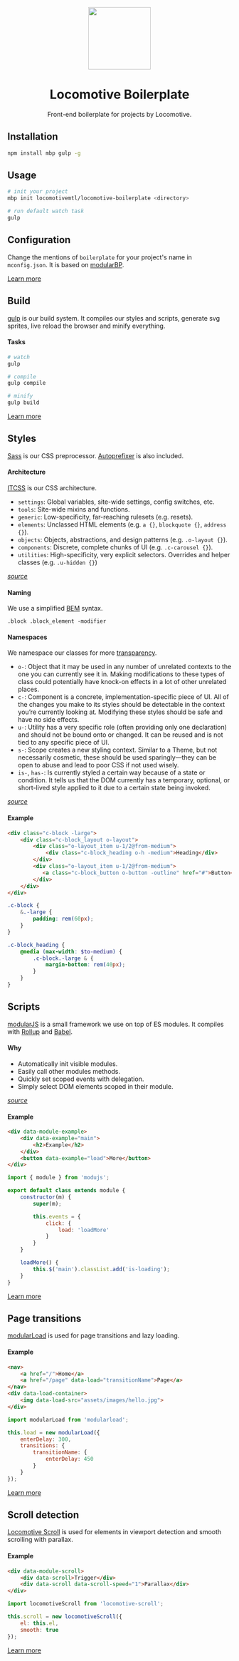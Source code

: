 <p align="center">
    <a href="https://github.com/locomotivemtl/locomotive-boilerplate">
        <img src="https://user-images.githubusercontent.com/4596862/54868065-c2aea200-4d5e-11e9-9ce3-e0013c15f48c.png" height="140">
    </a>
</p>
<h1 align="center">Locomotive Boilerplate</h1>
<p align="center">Front-end boilerplate for projects by Locomotive.</p>

## Installation
```sh
npm install mbp gulp -g
```

## Usage
```sh
# init your project
mbp init locomotivemtl/locomotive-boilerplate <directory>

# run default watch task
gulp
```

## Configuration
Change the mentions of `boilerplate` for your project's name in `mconfig.json`. It is based on [modularBP](https://github.com/modularorg/modularbp).

[Learn more](https://github.com/modularorg/modularbp)

## Build
[gulp](https://github.com/gulpjs/gulp) is our build system. It compiles our styles and scripts, generate svg sprites, live reload the browser and minify everything.  

#### Tasks
```sh
# watch
gulp

# compile
gulp compile

# minify
gulp build
```

[Learn more](https://github.com/modularorg/modularbp-gulp)

## Styles
[Sass](https://github.com/sass/node-sass) is our CSS preprocessor. [Autoprefixer](https://github.com/postcss/autoprefixer) is also included.

#### Architecture
[ITCSS](https://github.com/itcss) is our CSS architecture.

* `settings`: Global variables, site-wide settings, config switches, etc.
* `tools`: Site-wide mixins and functions.
* `generic`: Low-specificity, far-reaching rulesets (e.g. resets).
* `elements`: Unclassed HTML elements (e.g. `a {}`, `blockquote {}`, `address {}`).
* `objects`: Objects, abstractions, and design patterns (e.g. `.o-layout {}`).
* `components`: Discrete, complete chunks of UI (e.g. `.c-carousel {}`).
* `utilities`: High-specificity, very explicit selectors. Overrides and helper
  classes (e.g. `.u-hidden {}`)

[_source_](https://github.com/inuitcss/inuitcss#css-directory-structure)

#### Naming
We use a simplified [BEM](https://github.com/bem) syntax.

 `.block .block_element -modifier`

#### Namespaces
We namespace our classes for more [transparency](https://csswizardry.com/2015/03/more-transparent-ui-code-with-namespaces/).

* `o-`: Object that it may be used in any number of unrelated contexts to the one you can currently see it in. Making modifications to these types of class could potentially have knock-on effects in a lot of other unrelated places.
* `c-`: Component is a concrete, implementation-specific piece of UI. All of the changes you make to its styles should be detectable in the context you’re currently looking at. Modifying these styles should be safe and have no side effects.
* `u-`: Utility has a very specific role (often providing only one declaration) and should not be bound onto or changed. It can be reused and is not tied to any specific piece of UI.
* `s-`: Scope creates a new styling context. Similar to a Theme, but not necessarily cosmetic, these should be used sparingly—they can be open to abuse and lead to poor CSS if not used wisely.
* `is-`, `has-`: Is currently styled a certain way because of a state or condition. It tells us that the DOM currently has a temporary, optional, or short-lived style applied to it due to a certain state being invoked.

[_source_](https://csswizardry.com/2015/03/more-transparent-ui-code-with-namespaces/#the-namespaces)

#### Example
```html
<div class="c-block -large">
    <div class="c-block_layout o-layout">
        <div class="o-layout_item u-1/2@from-medium">
            <div class="c-block_heading o-h -medium">Heading</div>
        </div>
        <div class="o-layout_item u-1/2@from-medium">
           <a class="c-block_button o-button -outline" href="#">Button</a>
        </div>
    </div>
</div>
```
```scss
.c-block {
    &.-large {
        padding: rem(60px);
    }
}

.c-block_heading {
    @media (max-width: $to-medium) {
        .c-block.-large & {
            margin-bottom: rem(40px);
        } 
    }
}
```

## Scripts
[modularJS](https://github.com/modularorg/modularjs) is a small framework we use on top of ES modules. It compiles with [Rollup](https://github.com/rollup/rollup) and [Babel](https://github.com/babel/babel).

#### Why
- Automatically init visible modules.
- Easily call other modules methods.
- Quickly set scoped events with delegation.
- Simply select DOM elements scoped in their module.

[_source_](https://github.com/modularorg/modularjs#why)

#### Example
```html
<div data-module-example>
    <div data-example="main">
        <h2>Example</h2>
    </div>
    <button data-example="load">More</button>
</div>
```
```js
import { module } from 'modujs';

export default class extends module {
    constructor(m) {
        super(m);

        this.events = {
            click: {
                load: 'loadMore'
            }
        }
    }

    loadMore() {
        this.$('main').classList.add('is-loading');
    }
}
```

[Learn more](https://github.com/modularorg/modularjs)

## Page transitions
[modularLoad](https://github.com/modularorg/modularload) is used for page transitions and lazy loading.

#### Example
```html
<nav>
    <a href="/">Home</a>
    <a href="/page" data-load="transitionName">Page</a>
</nav>
<div data-load-container>
    <img data-load-src="assets/images/hello.jpg">
</div>
```
```js
import modularLoad from 'modularload';

this.load = new modularLoad({
    enterDelay: 300,
    transitions: {
        transitionName: {
            enterDelay: 450
        }
    }
});
```

[Learn more](https://github.com/modularorg/modularload)

## Scroll detection
 [Locomotive Scroll](https://github.com/locomotivemtl/locomotive-scroll) is used for elements in viewport detection and smooth scrolling with parallax.

#### Example
```html
<div data-module-scroll>
    <div data-scroll>Trigger</div>
    <div data-scroll data-scroll-speed="1">Parallax</div>
</div>
```
```js
import locomotiveScroll from 'locomotive-scroll';

this.scroll = new locomotiveScroll({
    el: this.el,
    smooth: true
});
````

[Learn more](https://github.com/locomotivemtl/locomotive-scroll)
